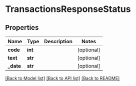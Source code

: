 # TransactionsResponseStatus

## Properties
Name | Type | Description | Notes
------------ | ------------- | ------------- | -------------
**code** | **int** |  | [optional] 
**text** | **str** |  | [optional] 
**_date** | **str** |  | [optional] 

[[Back to Model list]](../README.md#documentation-for-models) [[Back to API list]](../README.md#documentation-for-api-endpoints) [[Back to README]](../README.md)


